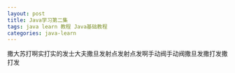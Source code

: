 ```yaml
---
layout: post
title: Java学习第二集
tags: java learn 教程 Java基础教程
categories: java-learn
---
```

撒大苏打啊实打实的发士大夫撒旦发射点发射点发啊手动阀手动阀撒旦发撒打发撒打发